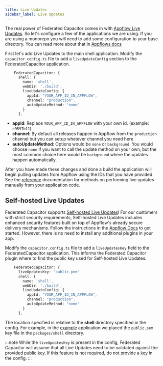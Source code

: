 ```yaml
---
title: Live Updates
sidebar_label: Live Updates
---
```


The real power of Federated Capacitor comes in with [Appflow Live Updates](https://ionic.io/docs/appflow/deploy/intro). So let's configure a few of the applications we are using. If you are using a monorepo you will need to add some configuration to your base directory. You can read more about that in [Appflows docs](https://ionic.io/docs/appflow/cookbook/appflow-config)

First let's add Live Updates to the main shell application. Modify the `capacitor.config.ts` file to add a `liveUpdateConfig` section to the FederatedCapacitor application.

```typescript title=capacitor.config.ts
    FederatedCapacitor: {
      shell: {
        name: 'shell',
        webDir: './build',
        liveUpdateConfig: {
          appId: "YOUR_APP_ID_IN_APPFLOW",
          channel: "production",
          autoUpdateMethod: "none"
        }
      },
```

- **appId**: Replace `YOUR_APP_ID_IN_APPFLOW` with your own id. (example: `e9597b11`)
- **channel**: By default all releases happen in Appflow from the `production` channel but you can setup whatever channel you need here.
- **autoUpdateMethod**: Options would be `none` or `background`. You would choose `none` if you want to call the update method on your own, but the most common choice here would be `background` where the updates happen automatically.

After you have made these changes and done a build the application will begin pulling updates from Appflow using the IDs that you have provided. See the [reference](reference) documentation for methods on performing live updates manually from your application code.

## Self-hosted Live Updates

Federated Capacitor supports [Self-hosted Live Updates](https://ionic.io/docs/appflow/deploy/setup/self-hosted)! For our customers with strict security requirements, Self-hosted Live Updates includes enhanced security features built on top of Appflow's already secure delivery mechanisms. Follow the instructions in the [Appflow Docs](https://ionic.io/docs/appflow/deploy/setup/self-hosted#code-signing-generate-live-update-signing-keys) to get started. However, there is no need to install any additional plugins in your app.

Modify the `capacitor.config.ts` file to add a `liveUpdatesKey` field to the FederatedCapacitor application. This informs the Federated Capacitor plugin where to find the public key used for Self-hosted Live Updates.

```typescript title=capacitor.config.ts
    FederatedCapacitor: {
      liveUpdatesKey: "public.pem"
      shell: {
        name: 'shell',
        webDir: './build',
        liveUpdateConfig: {
          appId: "YOUR_APP_ID_IN_APPFLOW",
          channel: "production",
          autoUpdateMethod: "none"
        }
      },
```

The location specified is relative to the **shell** directory specified in the config. For example, in the [example](example) application we placed the `public.pem` key file in the `packages/shell` directory.

:::note
While the `liveUpdatesKey` is present in the config, Federated Capacitor will assume that all Live Updates need to be validated against the provided public key. If this feature is not required, do not provide a key in the config.
:::
